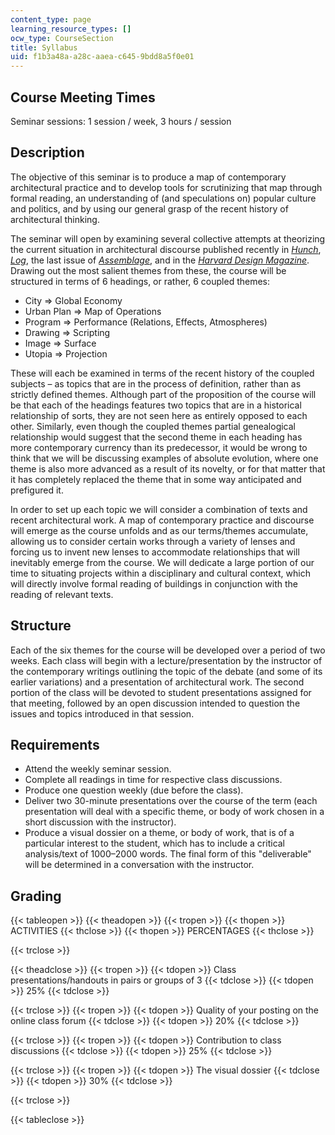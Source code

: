 ```yaml
---
content_type: page
learning_resource_types: []
ocw_type: CourseSection
title: Syllabus
uid: f1b3a48a-a28c-aaea-c645-9bdd8a5f0e01
---
```


Course Meeting Times
--------------------

Seminar sessions: 1 session / week, 3 hours / session

Description
-----------

The objective of this seminar is to produce a map of contemporary architectural practice and to develop tools for scrutinizing that map through formal reading, an understanding of (and speculations on) popular culture and politics, and by using our general grasp of the recent history of architectural thinking.

The seminar will open by examining several collective attempts at theorizing the current situation in architectural discourse published recently in [_Hunch_](https://www.artbook.com/catalog--journals--hunch.html), [_Log_](https://www.anycorp.com/log/about), the last issue of [_Assemblage_](http://www.jstor.org/action/showPublication?journalCode=assemblage), and in the [_Harvard Design Magazine_](http://www.gsd.harvard.edu/#/projects/publications/harvard_design.html). Drawing out the most salient themes from these, the course will be structured in terms of 6 headings, or rather, 6 coupled themes:

*   City ⇒ Global Economy
*   Urban Plan ⇒ Map of Operations
*   Program ⇒ Performance (Relations, Effects, Atmospheres)
*   Drawing ⇒ Scripting
*   Image ⇒ Surface
*   Utopia ⇒ Projection

These will each be examined in terms of the recent history of the coupled subjects – as topics that are in the process of definition, rather than as strictly defined themes. Although part of the proposition of the course will be that each of the headings features two topics that are in a historical relationship of sorts, they are not seen here as entirely opposed to each other. Similarly, even though the coupled themes partial genealogical relationship would suggest that the second theme in each heading has more contemporary currency than its predecessor, it would be wrong to think that we will be discussing examples of absolute evolution, where one theme is also more advanced as a result of its novelty, or for that matter that it has completely replaced the theme that in some way anticipated and prefigured it.

In order to set up each topic we will consider a combination of texts and recent architectural work. A map of contemporary practice and discourse will emerge as the course unfolds and as our terms/themes accumulate, allowing us to consider certain works through a variety of lenses and forcing us to invent new lenses to accommodate relationships that will inevitably emerge from the course. We will dedicate a large portion of our time to situating projects within a disciplinary and cultural context, which will directly involve formal reading of buildings in conjunction with the reading of relevant texts.

Structure
---------

Each of the six themes for the course will be developed over a period of two weeks. Each class will begin with a lecture/presentation by the instructor of the contemporary writings outlining the topic of the debate (and some of its earlier variations) and a presentation of architectural work. The second portion of the class will be devoted to student presentations assigned for that meeting, followed by an open discussion intended to question the issues and topics introduced in that session.

Requirements
------------

*   Attend the weekly seminar session.
*   Complete all readings in time for respective class discussions.
*   Produce one question weekly (due before the class).
*   Deliver two 30-minute presentations over the course of the term (each presentation will deal with a specific theme, or body of work chosen in a short discussion with the instructor).
*   Produce a visual dossier on a theme, or body of work, that is of a particular interest to the student, which has to include a critical analysis/text of 1000–2000 words. The final form of this "deliverable" will be determined in a conversation with the instructor.

Grading
-------

{{< tableopen >}}
{{< theadopen >}}
{{< tropen >}}
{{< thopen >}}
ACTIVITIES
{{< thclose >}}
{{< thopen >}}
PERCENTAGES
{{< thclose >}}

{{< trclose >}}

{{< theadclose >}}
{{< tropen >}}
{{< tdopen >}}
Class presentations/handouts in pairs or groups of 3
{{< tdclose >}}
{{< tdopen >}}
25%
{{< tdclose >}}

{{< trclose >}}
{{< tropen >}}
{{< tdopen >}}
Quality of your posting on the online class forum
{{< tdclose >}}
{{< tdopen >}}
20%
{{< tdclose >}}

{{< trclose >}}
{{< tropen >}}
{{< tdopen >}}
Contribution to class discussions
{{< tdclose >}}
{{< tdopen >}}
25%
{{< tdclose >}}

{{< trclose >}}
{{< tropen >}}
{{< tdopen >}}
The visual dossier
{{< tdclose >}}
{{< tdopen >}}
30%
{{< tdclose >}}

{{< trclose >}}

{{< tableclose >}}